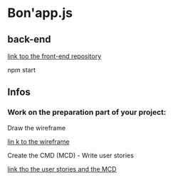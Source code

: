 # Bon'app.js
## back-end
[link too the front-end repository](https://github.com/rachOS/front-bon_app.js)

npm start

## Infos
### Work on the preparation part of your project:

Draw the wireframe

[lin k to the wireframe](https://www.figma.com/proto/aIiZ52DFRyL46V1MobWHRC/Untitled?node-id=1%3A118&frame-preset-name=Desktop&scaling=min-zoom)

Create the CMD (MCD) - Write user stories

[link tho the user stories and the MCD](https://github.com/rachOS/back-bon_app.js/tree/develop/misc)



